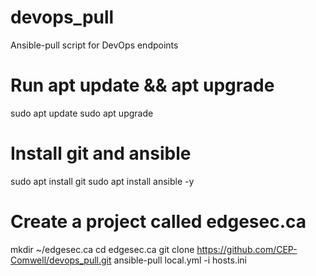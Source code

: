 # devops_pull
Ansible-pull script for DevOps endpoints

# Run apt update && apt upgrade
sudo apt update
sudo apt upgrade

# Install git and ansible
sudo apt install git
sudo apt install ansible -y

# Create a project called edgesec.ca 
mkdir ~/edgesec.ca
cd edgesec.ca
git clone https://github.com/CEP-Comwell/devops_pull.git
ansible-pull local.yml -i hosts.ini


